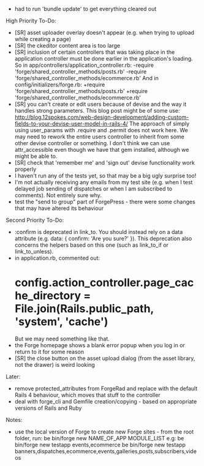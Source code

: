 * had to run 'bundle update' to get everything cleared out

High Priority To-Do:

* [SR] asset uploader overlay doesn't appear (e.g. when trying to upload while creating a page)
* [SR] the ckeditor content area is too large
* [SR] inclusion of certain controllers that was taking place in the application controller must be done earlier
  in the application's loading.  So in app/controllers/application_controller.rb:
  -require 'forge/shared_controller_methods/posts.rb'
  -require 'forge/shared_controller_methods/ecommerce.rb'
  And in config/initializers/forge.rb:
  +require 'forge/shared_controller_methods/posts.rb'
  +require 'forge/shared_controller_methods/ecommerce.rb'
* [SR] you can't create or edit users because of devise and the way it handles strong parameters.  This blog post
  might be of some use: http://blog.12spokes.com/web-design-development/adding-custom-fields-to-your-devise-user-model-in-rails-4/
  The approach of simply using user_params with .require and .permit does not work here.
  We may need to rework the entire users controller to inherit from some other devise controller or something.
  I don't think we can use attr_accessible even though we have that gem installed, although we might be able to.
* [SR] check that 'remember me' and 'sign out' devise functionality work properly
* I haven't run any of the tests yet, so that may be a big ugly surprise too!
* I'm not actually receiving any emails from my test site (e.g. when I test delayed job sending of dispatches or
  when I am subscribed to comments).  Not entirely sure why.
* test the "send to group" part of ForgePress - there were some changes that may have altered its behaviour

Second Priority To-Do:

* :confirm is deprecated in link_to.  You should instead rely on a data attribute
  (e.g. data: { confirm: 'Are you sure?' }).  This deprecation also concerns the helpers based on this one
  (such as link_to_if or link_to_unless).
* in application.rb, commented out:
  # config.action_controller.page_cache_directory = File.join(Rails.public_path, 'system', 'cache')
  But we may need something like that.
* the Forge homepage shows a blank error popup when you log in or return to it for some reason
* [SR] the close button on the asset upload dialog (from the asset library, not the drawer) is weird looking

Later:

* remove protected_attributes from ForgeRad and replace with the default Rails 4 behaviour, which moves
  that stuff to the controller
* deal with forge_cli and Gemfile creation/copying - based on appropriate versions of Rails and Ruby

Notes:

* use the local version of Forge to create new Forge sites - from the root folder, run:
  be bin/forge new NAME_OF_APP MODULE_LIST
  e.g:
  be bin/forge new testapp events,ecommerce
  be bin/forge new testapp banners,dispatches,ecommerce,events,galleries,posts,subscribers,videos


